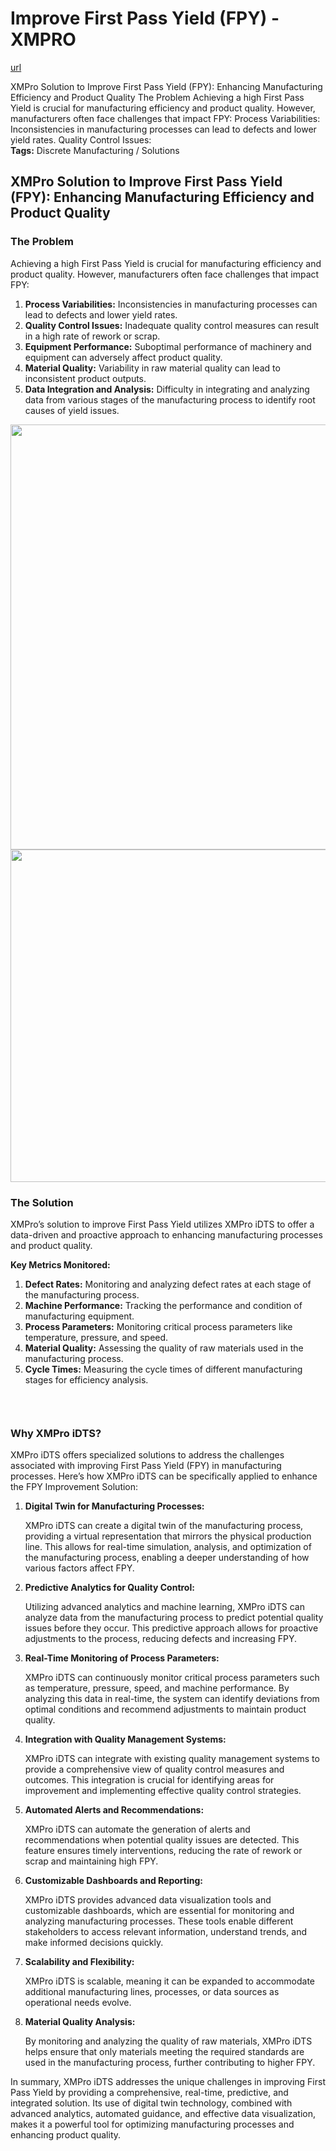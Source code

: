 # Improve First Pass Yield (FPY) - XMPRO

[url](https://xmpro.com/solutions-library/manufacturing,use-cases/improve-first-pass-yield-fpy/)


<div class="portfolio-top">

<div class="row page-wrapper">

<div class="large-12 col mb-0 pb-0">

<div class="portfolio-summary entry-summary">

<div class="row">

<div class="col col-fit pb-0">
XMPro Solution to Improve First Pass Yield (FPY): Enhancing Manufacturing Efficiency and Product Quality The Problem Achieving a high First Pass Yield is crucial for manufacturing efficiency and product quality. However, manufacturers often face challenges that impact FPY: Process Variabilities: Inconsistencies in manufacturing processes can lead to defects and lower yield rates. Quality Control Issues:

<div class="item-tags is-small uppercase bt pb-half pt-half">
<strong>Tags:</strong>
Discrete Manufacturing / Solutions </div>
</div>
</div>
</div>
</div>
</div>

<div id="portfolio-content" role="main">

<div class="portfolio-inner">

<div class="row" id="row-1294232168">

<div class="col small-12 large-12" id="col-652418463">

<div class="col-inner">
<h2>XMPro Solution to Improve First Pass Yield (FPY): Enhancing Manufacturing Efficiency and Product Quality</h2>
</div>
</div>
</div>

<div class="row" id="row-1481763747">

<div class="col medium-6 small-12 large-6" id="col-194860590">

<div class="col-inner">
<h3>The Problem</h3>
<p>Achieving a high First Pass Yield is crucial for manufacturing efficiency and product quality. However, manufacturers often face challenges that impact FPY:</p>
<ol>
<li><strong>Process Variabilities:</strong> Inconsistencies in manufacturing processes can lead to defects and lower yield rates.</li>
<li><strong>Quality Control Issues:</strong> Inadequate quality control measures can result in a high rate of rework or scrap.</li>
<li><strong>Equipment Performance:</strong> Suboptimal performance of machinery and equipment can adversely affect product quality.</li>
<li><strong>Material Quality:</strong> Variability in raw material quality can lead to inconsistent product outputs.</li>
<li><strong>Data Integration and Analysis:</strong> Difficulty in integrating and analyzing data from various stages of the manufacturing process to identify root causes of yield issues.</li>
</ol>
</div>
</div>

<div class="col medium-6 small-12 large-6" id="col-841666232">

<div class="col-inner">

<div class="img has-hover x md-x lg-x y md-y lg-y" id="image_932439412">

<div class="img-inner dark">
<img height="680" src="https://xmpro.com/wp-content/uploads/2020/04/18.jpg" width="1020"/>

</div>
<style>
#image_932439412 {
  width: 100%;
}
</style>
</div>
</div>
</div>
</div>

<div class="row" id="row-347705867">

<div class="col small-12 large-12" id="col-243522485">

<div class="col-inner">

<div class="row" id="row-1320096263">

<div class="col medium-6 small-12 large-6" id="col-1046995354">

<div class="col-inner">

<div class="img has-hover x md-x lg-x y md-y lg-y" id="image_1018937535">

<div class="img-inner dark">
<img height="532" src="https://xmpro.com/wp-content/uploads/2023/04/Factory-OEE-1024x534.png" width="1020"/>

</div>
<style>
#image_1018937535 {
  width: 100%;
}
</style>
</div>
</div>
</div>

<div class="col medium-6 small-12 large-6" id="col-2043569185">

<div class="col-inner">
<h3>The Solution</h3>
<p>XMPro’s solution to improve First Pass Yield utilizes XMPro iDTS to offer a data-driven and proactive approach to enhancing manufacturing processes and product quality.</p>
<p><strong>Key Metrics Monitored:</strong></p>
<ol>
<li><strong>Defect Rates:</strong> Monitoring and analyzing defect rates at each stage of the manufacturing process.</li>
<li><strong>Machine Performance:</strong> Tracking the performance and condition of manufacturing equipment.</li>
<li><strong>Process Parameters:</strong> Monitoring critical process parameters like temperature, pressure, and speed.</li>
<li><strong>Material Quality:</strong> Assessing the quality of raw materials used in the manufacturing process.</li>
<li><strong>Cycle Times:</strong> Measuring the cycle times of different manufacturing stages for efficiency analysis.</li>
</ol>
</div>
</div>
</div>

<div class="gap-element clearfix" id="gap-2140936061" style="display:block; height:auto;">
<style>
#gap-2140936061 {
  padding-top: 30px;
}
</style>
</div>
<h3>Why XMPro iDTS?</h3>
<p>XMPro iDTS offers specialized solutions to address the challenges associated with improving First Pass Yield (FPY) in manufacturing processes. Here’s how XMPro iDTS can be specifically applied to enhance the FPY Improvement Solution:</p>
<ol>
<li>
<p><strong>Digital Twin for Manufacturing Processes:</strong></p>
<p>XMPro iDTS can create a digital twin of the manufacturing process, providing a virtual representation that mirrors the physical production line. This allows for real-time simulation, analysis, and optimization of the manufacturing process, enabling a deeper understanding of how various factors affect FPY.</p></li>
<li>
<p><strong>Predictive Analytics for Quality Control:</strong></p>
<p>Utilizing advanced analytics and machine learning, XMPro iDTS can analyze data from the manufacturing process to predict potential quality issues before they occur. This predictive approach allows for proactive adjustments to the process, reducing defects and increasing FPY.</p></li>
<li>
<p><strong>Real-Time Monitoring of Process Parameters:</strong></p>
<p>XMPro iDTS can continuously monitor critical process parameters such as temperature, pressure, speed, and machine performance. By analyzing this data in real-time, the system can identify deviations from optimal conditions and recommend adjustments to maintain product quality.</p></li>
<li>
<p><strong>Integration with Quality Management Systems:</strong></p>
<p>XMPro iDTS can integrate with existing quality management systems to provide a comprehensive view of quality control measures and outcomes. This integration is crucial for identifying areas for improvement and implementing effective quality control strategies.</p></li>
<li>
<p><strong>Automated Alerts and Recommendations:</strong></p>
<p>XMPro iDTS can automate the generation of alerts and recommendations when potential quality issues are detected. This feature ensures timely interventions, reducing the rate of rework or scrap and maintaining high FPY.</p></li>
<li>
<p><strong>Customizable Dashboards and Reporting:</strong></p>
<p>XMPro iDTS provides advanced data visualization tools and customizable dashboards, which are essential for monitoring and analyzing manufacturing processes. These tools enable different stakeholders to access relevant information, understand trends, and make informed decisions quickly.</p></li>
<li>
<p><strong>Scalability and Flexibility:</strong></p>
<p>XMPro iDTS is scalable, meaning it can be expanded to accommodate additional manufacturing lines, processes, or data sources as operational needs evolve.</p></li>
<li>
<p><strong>Material Quality Analysis:</strong></p>
<p>By monitoring and analyzing the quality of raw materials, XMPro iDTS helps ensure that only materials meeting the required standards are used in the manufacturing process, further contributing to higher FPY.</p></li>
</ol>
<p>In summary, XMPro iDTS addresses the unique challenges in improving First Pass Yield by providing a comprehensive, real-time, predictive, and integrated solution. Its use of digital twin technology, combined with advanced analytics, automated guidance, and effective data visualization, makes it a powerful tool for optimizing manufacturing processes and enhancing product quality.</p>
</div>
</div>
</div>
</div>
</div>
</div>